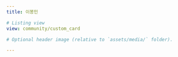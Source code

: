 ```yaml
---
title: 이봉민

# Listing view
view: community/custom_card

# Optional header image (relative to `assets/media/` folder).

---
```


